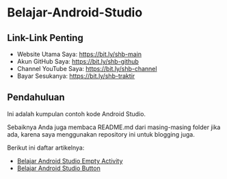 # Belajar-Android-Studio

## Link-Link Penting

- Website Utama Saya: https://bit.ly/shb-main
- Akun GitHub Saya: https://bit.ly/shb-github
- Channel YouTube Saya: https://bit.ly/shb-channel
- Bayar Sesukanya: https://bit.ly/shb-traktir

## Pendahuluan

Ini adalah kumpulan contoh kode Android Studio. 

Sebaiknya Anda juga membaca README.md dari masing-masing folder jika ada, karena saya menggunakan repository ini untuk blogging juga.

Berikut ini daftar artikelnya:

- [Belajar Android Studio Empty Activity](https://github.com/shbfrlnc/Belajar-Android-Studio/tree/main/belajar-android-studio-empty-activity)
- [Belajar Android Studio Button](https://github.com/shbfrlnc/Belajar-Android-Studio/tree/main/belajar-android-studio-button)